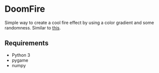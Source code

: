 # DoomFire
Simple way to create a cool fire effect by using a color gradient and some randomness. Similar to [this](https://www.youtube.com/watch?v=QAPXRzvqqgM).

## Requirements
* Python 3
* pygame
* numpy
